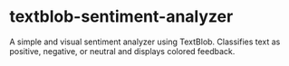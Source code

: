# textblob-sentiment-analyzer
A simple and visual sentiment analyzer using TextBlob. Classifies text as positive, negative, or neutral and displays colored feedback.
